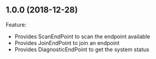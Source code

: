 ## 1.0.0 (2018-12-28)

Feature:
 - Provides ScanEndPoint to scan the endpoint available
 - Provides JoinEndPoint to join an endpoint
 - Provides DiagnosticEndPoint to get the system status


<!--
    Markdown
    Copyright 2017-2019 MicroEJ Corp. All rights reserved.
    For demonstration purpose only.
    MicroEJ Corp. PROPRIETARY. Use is subject to license terms.
-->